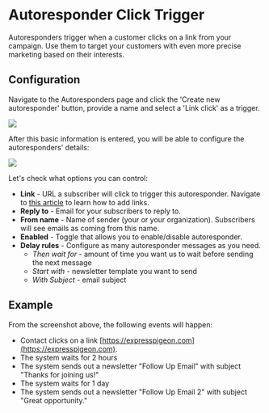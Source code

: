 # Autoresponder Click Trigger

Autoresponders trigger when a customer clicks on a link from your campaign. Use them to target your customers with even more precise marketing based on their interests.

## Configuration 

Navigate to the Autoresponders page and click the 'Create new autoresponder' button, provide a name
and select a 'Link click' as a trigger.  

![](images/autoresponders/responder_1.png)

After this basic information is entered, you will be able to configure the autoresponders' details:

![](images/autoresponders/responder_2.png)

Let's check what options you can control:

* **Link** - URL a subscriber will click to trigger this autoresponder. Navigate to [this article](/kb/creating-and-editing-template) to learn how to add links.
* **Reply to** - Email for your subscribers to reply to.
* **From name** - Name of sender (your or your organization). Subscribers will see emails as coming from this name.
* **Enabled** - Toggle that allows you to enable/disable autoresponder.
* **Delay rules** - Configure as many autoresponder messages as you need. 
    * _Then wait for_ - amount of time you want us to wait before sending the next message
    * _Start with_ - newsletter template you want to send
    * _With Subject_ - email subject

## Example

From the screenshot above, the following events will happen: 

* Contact clicks on a link [https://expresspigeon.com](https://expresspigeon.com). 
* The system waits for 2 hours
* The system sends out a newsletter "Follow Up Email" with subject "Thanks for joining us!"
* The system waits for 1 day 
* The system sends out a newsletter "Follow Up Email 2" with subject "Great opportunity."

